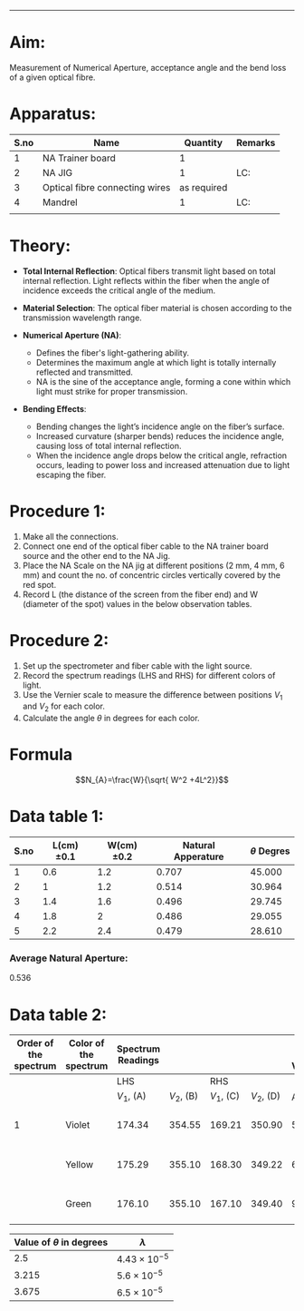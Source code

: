 ___

# Aim:

Measurement of Numerical Aperture, acceptance angle and the bend loss of a given optical fibre. 

# Apparatus:


| S.no | Name                           | Quantity    | Remarks |
| ---- | ------------------------------ | ----------- | ------- |
| 1    | NA Trainer board               | 1           |         |
| 2    | NA JIG                         | 1           | LC:     |
| 3    | Optical fibre connecting wires | as required |         |
| 4    | Mandrel                        | 1           | LC:     |
|      |                                |             |         |

# Theory:
- **Total Internal Reflection**: Optical fibers transmit light based on total internal reflection. Light reflects within the fiber when the angle of incidence exceeds the critical angle of the medium.

- **Material Selection**: The optical fiber material is chosen according to the transmission wavelength range.

- **Numerical Aperture (NA)**:
  - Defines the fiber's light-gathering ability.
  - Determines the maximum angle at which light is totally internally reflected and transmitted.
  - NA is the sine of the acceptance angle, forming a cone within which light must strike for proper transmission.

- **Bending Effects**:
  - Bending changes the light’s incidence angle on the fiber’s surface.
  - Increased curvature (sharper bends) reduces the incidence angle, causing loss of total internal reflection.
  - When the incidence angle drops below the critical angle, refraction occurs, leading to power loss and increased attenuation due to light escaping the fiber.


# Procedure 1:
1. Make all the connections.
2. Connect one end of the optical fiber cable to the NA trainer board source and the other end to the NA Jig.
3. Place the NA Scale on the NA jig at different positions (2 mm, 4 mm, 6 mm) and count the no. of concentric circles vertically covered by the red spot.
4. Record L (the distance of the screen from the fiber end) and W (diameter of the spot) values in the below observation tables.
# Procedure 2:
1. Set up the spectrometer and fiber cable with the light source.
2. Record the spectrum readings (LHS and RHS) for different colors of light.
3. Use the Vernier scale to measure the difference between positions $V_1$ ​ and $V_2$​ for each color.
4. Calculate the angle $\theta$ in degrees for each color.


# Formula
$$N_{A}=\frac{W}{\sqrt{ W^2 +4L^2}}$$
# Data table 1:

| S.no | L(cm)$\pm 0.1$ | W(cm)$\pm 0.2$ | Natural Apperature | $\theta$ Degres |
| ---- | -------------- | -------------- | ------------------ | --------------- |
| 1    | 0.6            | 1.2            | 0.707              | 45.000          |
| 2    | 1              | 1.2            | 0.514              | 30.964          |
| 3    | 1.4            | 1.6            | 0.496              | 29.745          |
| 4    | 1.8            | 2              | 0.486              | 29.055          |
| 5    | 2.2            | 2.4            | 0.479              | 28.610          |

### Average Natural Aperture:
0.536

# Data table 2:
| Order of the spectrum | Color of the spectrum | Spectrum Readings |              |              |              | Value of Vernier |      |      | Value of $\theta$ in degrees | $\lambda$             |
|-----------------------|-----------------------|-------------------|--------------|--------------|--------------|------------------|------|------|------------------------------|-----------------------|
|                       |                       | LHS               |              | RHS          |              |                  |      |      |                              |                       |
|                       |                       | $V_{1}$, (A)      | $V_{2}$, (B) | $V_{1}$, (C) | $V_{2}$, (D) | A-C              | B-D  | Mean |                              |                       |
| 1                     | Violet                | 174.34            | 354.55       | 169.21       | 350.90       | 5.13             | 3.65 | 4.39 | 2.5                          | $4.43 \times 10^{-5}$ |
|                       | Yellow                | 175.29            | 355.10       | 168.30       | 349.22       | 6.99             | 5.88 | 6.43 | 3.215                        | $5.6 \times 10^{-5}$  |
|                       | Green                 | 176.10            | 355.10       | 167.10       | 349.40       | 9.00             | 5.70 | 7.35 | 3.675                        | $6.5 \times 10^{-5}$  |

| Value of $\theta$ in degrees | $\lambda$             |
| ---------------------------- | --------------------- |
| 2.5                          | $4.43 \times 10^{-5}$ |
| 3.215                        | $5.6 \times 10^{-5}$  |
| 3.675                        | $6.5 \times 10^{-5}$  |
